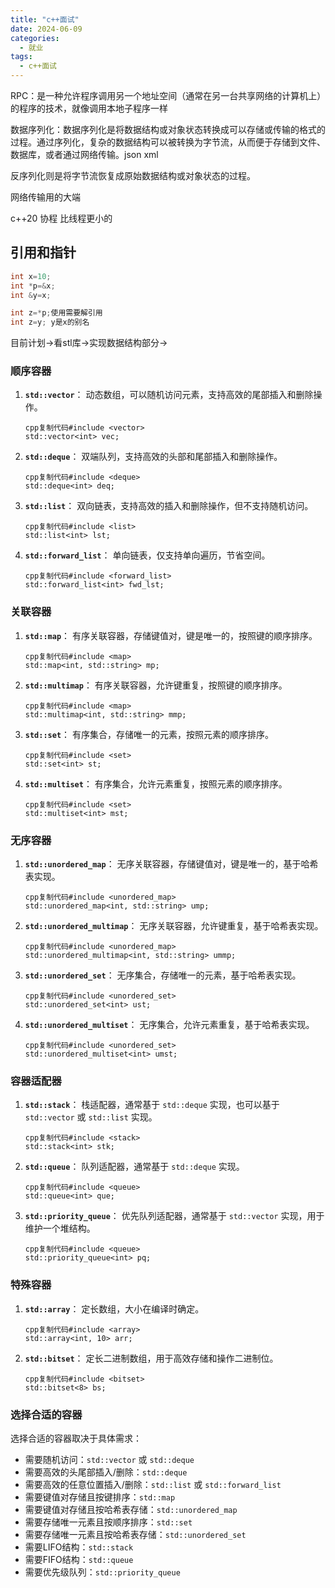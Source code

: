 ```yaml
---
title: "c++面试"
date: 2024-06-09
categories:
  - 就业
tags:
  - c++面试
---
```


RPC：是一种允许程序调用另一个地址空间（通常在另一台共享网络的计算机上）的程序的技术，就像调用本地子程序一样

数据序列化：数据序列化是将数据结构或对象状态转换成可以存储或传输的格式的过程。通过序列化，复杂的数据结构可以被转换为字节流，从而便于存储到文件、数据库，或者通过网络传输。json xml

反序列化则是将字节流恢复成原始数据结构或对象状态的过程。



网络传输用的大端



c++20 协程 比线程更小的



## 引用和指针

~~~c++
int x=10;
int *p=&x;
int &y=x;

int z=*p;使用需要解引用
int z=y; y是x的别名
~~~

目前计划->看stl库->实现数据结构部分->

### 顺序容器

1. **`std::vector`**： 动态数组，可以随机访问元素，支持高效的尾部插入和删除操作。

   ```
   cpp复制代码#include <vector>
   std::vector<int> vec;
   ```

2. **`std::deque`**： 双端队列，支持高效的头部和尾部插入和删除操作。

   ```
   cpp复制代码#include <deque>
   std::deque<int> deq;
   ```

3. **`std::list`**： 双向链表，支持高效的插入和删除操作，但不支持随机访问。

   ```
   cpp复制代码#include <list>
   std::list<int> lst;
   ```

4. **`std::forward_list`**： 单向链表，仅支持单向遍历，节省空间。

   ```
   cpp复制代码#include <forward_list>
   std::forward_list<int> fwd_lst;
   ```

### 关联容器

1. **`std::map`**： 有序关联容器，存储键值对，键是唯一的，按照键的顺序排序。

   ```
   cpp复制代码#include <map>
   std::map<int, std::string> mp;
   ```

2. **`std::multimap`**： 有序关联容器，允许键重复，按照键的顺序排序。

   ```
   cpp复制代码#include <map>
   std::multimap<int, std::string> mmp;
   ```

3. **`std::set`**： 有序集合，存储唯一的元素，按照元素的顺序排序。

   ```
   cpp复制代码#include <set>
   std::set<int> st;
   ```

4. **`std::multiset`**： 有序集合，允许元素重复，按照元素的顺序排序。

   ```
   cpp复制代码#include <set>
   std::multiset<int> mst;
   ```

### 无序容器

1. **`std::unordered_map`**： 无序关联容器，存储键值对，键是唯一的，基于哈希表实现。

   ```
   cpp复制代码#include <unordered_map>
   std::unordered_map<int, std::string> ump;
   ```

2. **`std::unordered_multimap`**： 无序关联容器，允许键重复，基于哈希表实现。

   ```
   cpp复制代码#include <unordered_map>
   std::unordered_multimap<int, std::string> ummp;
   ```

3. **`std::unordered_set`**： 无序集合，存储唯一的元素，基于哈希表实现。

   ```
   cpp复制代码#include <unordered_set>
   std::unordered_set<int> ust;
   ```

4. **`std::unordered_multiset`**： 无序集合，允许元素重复，基于哈希表实现。

   ```
   cpp复制代码#include <unordered_set>
   std::unordered_multiset<int> umst;
   ```

### 容器适配器

1. **`std::stack`**： 栈适配器，通常基于 `std::deque` 实现，也可以基于 `std::vector` 或 `std::list` 实现。

   ```
   cpp复制代码#include <stack>
   std::stack<int> stk;
   ```

2. **`std::queue`**： 队列适配器，通常基于 `std::deque` 实现。

   ```
   cpp复制代码#include <queue>
   std::queue<int> que;
   ```

3. **`std::priority_queue`**： 优先队列适配器，通常基于 `std::vector` 实现，用于维护一个堆结构。

   ```
   cpp复制代码#include <queue>
   std::priority_queue<int> pq;
   ```

### 特殊容器

1. **`std::array`**： 定长数组，大小在编译时确定。

   ```
   cpp复制代码#include <array>
   std::array<int, 10> arr;
   ```

2. **`std::bitset`**： 定长二进制数组，用于高效存储和操作二进制位。

   ```
   cpp复制代码#include <bitset>
   std::bitset<8> bs;
   ```

### 选择合适的容器

选择合适的容器取决于具体需求：

- 需要随机访问：`std::vector` 或 `std::deque`
- 需要高效的头尾部插入/删除：`std::deque`
- 需要高效的任意位置插入/删除：`std::list` 或 `std::forward_list`
- 需要键值对存储且按键排序：`std::map`
- 需要键值对存储且按哈希表存储：`std::unordered_map`
- 需要存储唯一元素且按顺序排序：`std::set`
- 需要存储唯一元素且按哈希表存储：`std::unordered_set`
- 需要LIFO结构：`std::stack`
- 需要FIFO结构：`std::queue`
- 需要优先级队列：`std::priority_queue`